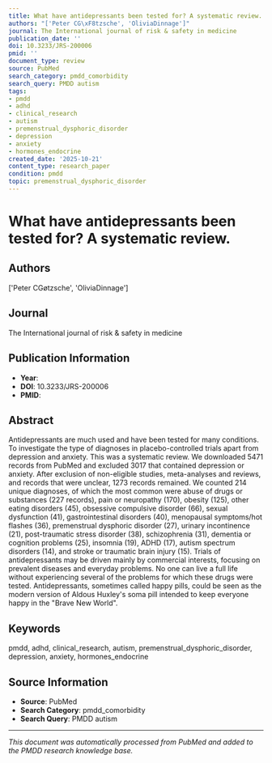 ```yaml
---
title: What have antidepressants been tested for? A systematic review.
authors: "['Peter CG\xF8tzsche', 'OliviaDinnage']"
journal: The International journal of risk & safety in medicine
publication_date: ''
doi: 10.3233/JRS-200006
pmid: ''
document_type: review
source: PubMed
search_category: pmdd_comorbidity
search_query: PMDD autism
tags:
- pmdd
- adhd
- clinical_research
- autism
- premenstrual_dysphoric_disorder
- depression
- anxiety
- hormones_endocrine
created_date: '2025-10-21'
content_type: research_paper
condition: pmdd
topic: premenstrual_dysphoric_disorder
---
```


# What have antidepressants been tested for? A systematic review.

## Authors
['Peter CGøtzsche', 'OliviaDinnage']

## Journal
The International journal of risk & safety in medicine

## Publication Information
- **Year**: 
- **DOI**: 10.3233/JRS-200006
- **PMID**: 

## Abstract
Antidepressants are much used and have been tested for many conditions. To investigate the type of diagnoses in placebo-controlled trials apart from depression and anxiety. This was a systematic review. We downloaded 5471 records from PubMed and excluded 3017 that contained depression or anxiety. After exclusion of non-eligible studies, meta-analyses and reviews, and records that were unclear, 1273 records remained. We counted 214 unique diagnoses, of which the most common were abuse of drugs or substances (227 records), pain or neuropathy (170), obesity (125), other eating disorders (45), obsessive compulsive disorder (66), sexual dysfunction (41), gastrointestinal disorders (40), menopausal symptoms/hot flashes (36), premenstrual dysphoric disorder (27), urinary incontinence (21), post-traumatic stress disorder (38), schizophrenia (31), dementia or cognition problems (25), insomnia (19), ADHD (17), autism spectrum disorders (14), and stroke or traumatic brain injury (15). Trials of antidepressants may be driven mainly by commercial interests, focusing on prevalent diseases and everyday problems. No one can live a full life without experiencing several of the problems for which these drugs were tested. Antidepressants, sometimes called happy pills, could be seen as the modern version of Aldous Huxley's soma pill intended to keep everyone happy in the "Brave New World".

## Keywords
pmdd, adhd, clinical_research, autism, premenstrual_dysphoric_disorder, depression, anxiety, hormones_endocrine

## Source Information
- **Source**: PubMed
- **Search Category**: pmdd_comorbidity
- **Search Query**: PMDD autism

---
*This document was automatically processed from PubMed and added to the PMDD research knowledge base.*
